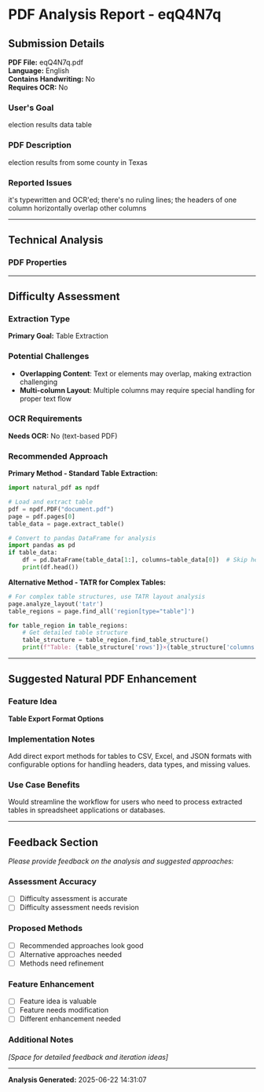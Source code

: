 # PDF Analysis Report - eqQ4N7q

## Submission Details

**PDF File:** eqQ4N7q.pdf  
**Language:** English  
**Contains Handwriting:** No  
**Requires OCR:** No

### User's Goal
election results data table

### PDF Description  
election results from some county in Texas

### Reported Issues
it's typewritten and OCR'ed; there's no ruling lines; the headers of one column horizontally overlap other columns

---

## Technical Analysis

### PDF Properties
---

## Difficulty Assessment

### Extraction Type
**Primary Goal:** Table Extraction

### Potential Challenges
- **Overlapping Content**: Text or elements may overlap, making extraction challenging
- **Multi-column Layout**: Multiple columns may require special handling for proper text flow

### OCR Requirements  
**Needs OCR:** No (text-based PDF)

### Recommended Approach
**Primary Method - Standard Table Extraction:**
```python
import natural_pdf as npdf

# Load and extract table
pdf = npdf.PDF("document.pdf")
page = pdf.pages[0]
table_data = page.extract_table()

# Convert to pandas DataFrame for analysis
import pandas as pd
if table_data:
    df = pd.DataFrame(table_data[1:], columns=table_data[0])  # Skip header row
    print(df.head())
```

**Alternative Method - TATR for Complex Tables:**
```python
# For complex table structures, use TATR layout analysis
page.analyze_layout('tatr')
table_regions = page.find_all('region[type="table"]')

for table_region in table_regions:
    # Get detailed table structure
    table_structure = table_region.find_table_structure()
    print(f"Table: {table_structure['rows']}×{table_structure['columns']}")
```
---

## Suggested Natural PDF Enhancement

### Feature Idea
**Table Export Format Options**

### Implementation Notes
Add direct export methods for tables to CSV, Excel, and JSON formats with configurable options for handling headers, data types, and missing values.

### Use Case Benefits
Would streamline the workflow for users who need to process extracted tables in spreadsheet applications or databases.

---

## Feedback Section

*Please provide feedback on the analysis and suggested approaches:*

### Assessment Accuracy
- [ ] Difficulty assessment is accurate
- [ ] Difficulty assessment needs revision

### Proposed Methods
- [ ] Recommended approaches look good
- [ ] Alternative approaches needed
- [ ] Methods need refinement

### Feature Enhancement
- [ ] Feature idea is valuable
- [ ] Feature needs modification  
- [ ] Different enhancement needed

### Additional Notes
*[Space for detailed feedback and iteration ideas]*

---

**Analysis Generated:** 2025-06-22 14:31:07
